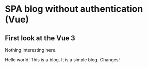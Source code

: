 # SPA blog without authentication (Vue)

## First look at the Vue 3

Nothing interesting here.

Hello world! This is a blog. It is a simple blog. Changes!